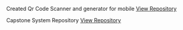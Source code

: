 Created Qr Code Scanner and generator for mobile <a href='https://github.com/KimTerrence/QR-Code-Scanner-Expo'>View Repository</a>

Capstone System Repository <a href='https://github.com/KimTerrence/ConnectEd'>View Repository</a>

